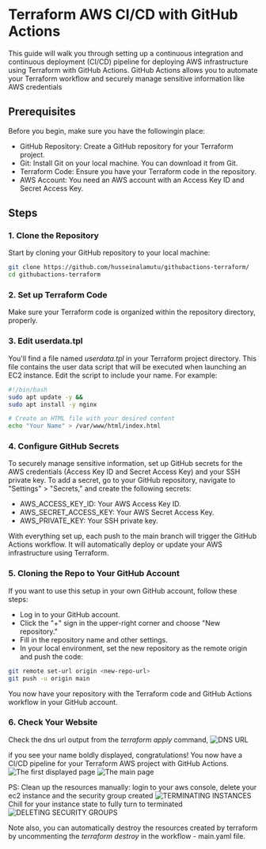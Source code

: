# Terraform AWS CI/CD with GitHub Actions

This guide will walk you through setting up a continuous integration and continuous deployment (CI/CD) pipeline for deploying AWS infrastructure using Terraform with GitHub Actions. GitHub Actions allows you to automate your Terraform workflow and securely manage sensitive information like AWS credentials 

## Prerequisites

Before you begin, make sure you have the followingin place:

* GitHub Repository: Create a GitHub repository for your Terraform project.
* Git: Install Git on your local machine. You can download it from Git.
* Terraform Code: Ensure you have your Terraform code in the repository.
* AWS Account: You need an AWS account with an Access Key ID and Secret Access Key.

## Steps
### 1. Clone the Repository

Start by cloning your GitHub repository to your local machine:
```bash
git clone https://github.com/husseinalamutu/githubactions-terraform/
cd githubactions-terraform
```

### 2. Set up Terraform Code
Make sure your Terraform code is organized within the repository directory, properly.

### 3. Edit userdata.tpl
You'll find a file named *userdata.tpl* in your Terraform project directory. This file contains the user data script that will be executed when launching an EC2 instance. Edit the script to include your name. For example:
```bash
#!/bin/bash
sudo apt update -y &&
sudo apt install -y nginx

# Create an HTML file with your desired content
echo "Your Name" > /var/www/html/index.html
```
### 4. Configure GitHub Secrets
To securely manage sensitive information, set up GitHub secrets for the AWS credentials (Access Key ID and Secret Access Key) and your SSH private key. To add a secret, go to your GitHub repository, navigate to "Settings" > "Secrets," and create the following secrets:

* AWS_ACCESS_KEY_ID: Your AWS Access Key ID.
* AWS_SECRET_ACCESS_KEY: Your AWS Secret Access Key.
* AWS_PRIVATE_KEY: Your SSH private key.

With everything set up, each push to the main branch will trigger the GitHub Actions workflow. It will automatically deploy or update your AWS infrastructure using Terraform.

### 5. Cloning the Repo to Your GitHub Account
If you want to use this setup in your own GitHub account, follow these steps:

* Log in to your GitHub account.
* Click the "+" sign in the upper-right corner and choose "New repository."
* Fill in the repository name and other settings.
* In your local environment, set the new repository as the remote origin and push the code:
```bash
git remote set-url origin <new-repo-url>
git push -u origin main
```
You now have your repository with the Terraform code and GitHub Actions workflow in your GitHub account.

### 6. Check Your Website
Check the dns url output from the *terraform apply* command,
![DNS URL](https://github.com/husseinalamutu/githubactions-terraform/assets/94724734/d012ac13-f56b-4583-90a0-5ef6636db525)


if you see your name boldly displayed, congratulations! You now have a CI/CD pipeline for your Terraform AWS project with GitHub Actions.
![The first displayed page](https://github.com/husseinalamutu/githubactions-terraform/assets/94724734/c5252cf9-cc4c-4bed-a74a-92e2b214adb5)
![The main page](https://github.com/husseinalamutu/githubactions-terraform/assets/94724734/38b954e1-76e9-4f4e-b821-25c0ee1d6b32)


PS: Clean up the resources manually: login to your aws console, delete your ec2 instance and the security group created
![TERMINATING INSTANCES](https://github.com/husseinalamutu/githubactions-terraform/assets/94724734/67775bdc-5277-4ef9-bbab-3021fc861221)
Chill for your instance state to fully turn to terminated
![DELETING SECURITY GROUPS](https://github.com/husseinalamutu/githubactions-terraform/assets/94724734/1bbc8795-9b54-4062-accd-738a7ac300b3)

Note also, you can automatically destroy the resources created by terraform by uncommenting the *terraform destroy* in the workflow - main.yaml file.